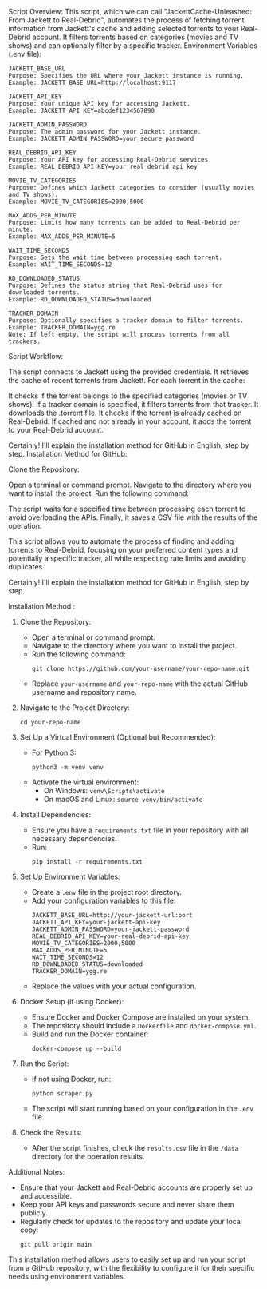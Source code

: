 Script Overview:
This script, which we can call "JackettCache-Unleashed: From Jackett to Real-Debrid", automates the process of fetching torrent information from Jackett's cache and adding selected torrents to your Real-Debrid account. It filters torrents based on categories (movies and TV shows) and can optionally filter by a specific tracker.
Environment Variables (.env file):

```
JACKETT_BASE_URL
Purpose: Specifies the URL where your Jackett instance is running.
Example: JACKETT_BASE_URL=http://localhost:9117

JACKETT_API_KEY
Purpose: Your unique API key for accessing Jackett.
Example: JACKETT_API_KEY=abcdef1234567890

JACKETT_ADMIN_PASSWORD
Purpose: The admin password for your Jackett instance.
Example: JACKETT_ADMIN_PASSWORD=your_secure_password

REAL_DEBRID_API_KEY
Purpose: Your API key for accessing Real-Debrid services.
Example: REAL_DEBRID_API_KEY=your_real_debrid_api_key

MOVIE_TV_CATEGORIES
Purpose: Defines which Jackett categories to consider (usually movies and TV shows).
Example: MOVIE_TV_CATEGORIES=2000,5000

MAX_ADDS_PER_MINUTE
Purpose: Limits how many torrents can be added to Real-Debrid per minute.
Example: MAX_ADDS_PER_MINUTE=5

WAIT_TIME_SECONDS
Purpose: Sets the wait time between processing each torrent.
Example: WAIT_TIME_SECONDS=12

RD_DOWNLOADED_STATUS
Purpose: Defines the status string that Real-Debrid uses for downloaded torrents.
Example: RD_DOWNLOADED_STATUS=downloaded

TRACKER_DOMAIN
Purpose: Optionally specifies a tracker domain to filter torrents.
Example: TRACKER_DOMAIN=ygg.re
Note: If left empty, the script will process torrents from all trackers.
```

Script Workflow:

The script connects to Jackett using the provided credentials.
It retrieves the cache of recent torrents from Jackett.
For each torrent in the cache:

It checks if the torrent belongs to the specified categories (movies or TV shows).
If a tracker domain is specified, it filters torrents from that tracker.
It downloads the .torrent file.
It checks if the torrent is already cached on Real-Debrid.
If cached and not already in your account, it adds the torrent to your Real-Debrid account.


Certainly! I'll explain the installation method for GitHub in English, step by step.
Installation Method for GitHub:

Clone the Repository:

Open a terminal or command prompt.
Navigate to the directory where you want to install the project.
Run the following command:


The script waits for a specified time between processing each torrent to avoid overloading the APIs.
Finally, it saves a CSV file with the results of the operation.

This script allows you to automate the process of finding and adding torrents to Real-Debrid, focusing on your preferred content types and potentially a specific tracker, all while respecting rate limits and avoiding duplicates.


Certainly! I'll explain the installation method for GitHub in English, step by step.



Installation Method :

1. Clone the Repository:
   - Open a terminal or command prompt.
   - Navigate to the directory where you want to install the project.
   - Run the following command:
     ```
     git clone https://github.com/your-username/your-repo-name.git
     ```
   - Replace `your-username` and `your-repo-name` with the actual GitHub username and repository name.

2. Navigate to the Project Directory:
   ```
   cd your-repo-name
   ```

3. Set Up a Virtual Environment (Optional but Recommended):
   - For Python 3:
     ```
     python3 -m venv venv
     ```
   - Activate the virtual environment:
     - On Windows: `venv\Scripts\activate`
     - On macOS and Linux: `source venv/bin/activate`

4. Install Dependencies:
   - Ensure you have a `requirements.txt` file in your repository with all necessary dependencies.
   - Run:
     ```
     pip install -r requirements.txt
     ```

5. Set Up Environment Variables:
   - Create a `.env` file in the project root directory.
   - Add your configuration variables to this file:
     ```
     JACKETT_BASE_URL=http://your-jackett-url:port
     JACKETT_API_KEY=your-jackett-api-key
     JACKETT_ADMIN_PASSWORD=your-jackett-password
     REAL_DEBRID_API_KEY=your-real-debrid-api-key
     MOVIE_TV_CATEGORIES=2000,5000
     MAX_ADDS_PER_MINUTE=5
     WAIT_TIME_SECONDS=12
     RD_DOWNLOADED_STATUS=downloaded
     TRACKER_DOMAIN=ygg.re
     ```
   - Replace the values with your actual configuration.

6. Docker Setup (if using Docker):
   - Ensure Docker and Docker Compose are installed on your system.
   - The repository should include a `Dockerfile` and `docker-compose.yml`.
   - Build and run the Docker container:
     ```
     docker-compose up --build
     ```

7. Run the Script:
   - If not using Docker, run:
     ```
     python scraper.py
     ```
   - The script will start running based on your configuration in the `.env` file.

8. Check the Results:
   - After the script finishes, check the `results.csv` file in the `/data` directory for the operation results.

Additional Notes:
- Ensure that your Jackett and Real-Debrid accounts are properly set up and accessible.
- Keep your API keys and passwords secure and never share them publicly.
- Regularly check for updates to the repository and update your local copy:
  ```
  git pull origin main
  ```

This installation method allows users to easily set up and run your script from a GitHub repository, with the flexibility to configure it for their specific needs using environment variables.
